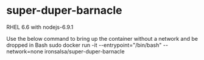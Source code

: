 # super-duper-barnacle
RHEL 6.6 with nodejs-6.9.1

Use the below command to bring up the container without a network and be dropped in Bash
sudo docker run -it --entrypoint="/bin/bash" --network=none ironsalsa/super-duper-barnacle

